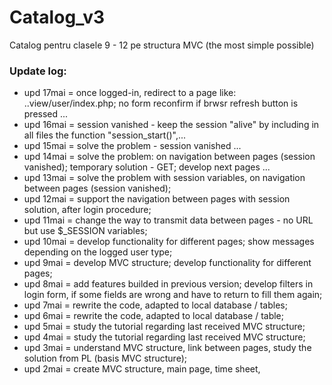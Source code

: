 # Catalog_v3
Catalog pentru clasele 9 - 12 pe structura MVC (the most simple possible)
### Update log:
- upd 17mai = once logged-in, redirect to a page like: ..view/user/index.php; no form reconfirm if brwsr refresh button is pressed ...
- upd 16mai = session vanished - keep the session "alive" by including in all files the function "session_start()",...
- upd 15mai = solve the problem - session vanished ...
- upd 14mai = solve the problem: on navigation between pages (session vanished); temporary solution - GET; develop next pages ...
- upd 13mai = solve the problem with session variables, on navigation between pages (session vanished);
- upd 12mai = support the navigation between pages with session solution, after login procedure;
- upd 11mai = change the way to transmit data between pages - no URL but use $_SESSION variables;
- upd 10mai = develop functionality for different pages; show messages depending on the logged user type;
- upd 9mai = develop MVC structure; develop functionality for different pages;
- upd 8mai = add features builded in previous version; develop filters in login form, if some fields are wrong and have to return to fill them again;
- upd 7mai = rewrite the code, adapted to local database / tables;
- upd 6mai = rewrite the code, adapted to local database / table;
- upd 5mai = study the tutorial regarding last received MVC structure;
- upd 4mai = study the tutorial regarding last received MVC structure;
- upd 3mai = understand MVC structure, link between pages, study the solution from PL (basis MVC structure);
- upd 2mai = create MVC structure, main page, time sheet, 

